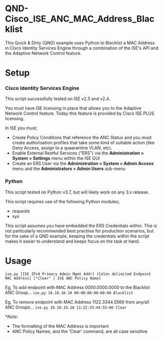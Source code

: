 # QND-Cisco_ISE_ANC_MAC_Address_Blacklist

This Quick & Dirty (QND) example uses Python to Blacklist a MAC Address in Cisco Identity Services Engine through a combination of the ISE's API and the Adaptive Network Control feature.

# Setup
### Cisco Identity Services Engine
This script successfully tested on ISE v2.3 and v2.4.

You must have ISE licensing in place that allows you to the Adaptive Network Control feature.  Today this feature is provided by Cisco ISE PLUS licensing.

In ISE you must;
 - Create Policy Conditions that reference the ANC Status and you must create authorisation profiles that take some kind of suitable action (like Deny Access, assign to a quaarantine VLAN, etc).
 - Enable External Restful Services ("ERS") via the **Administration > System > Settings** menu within the ISE GUI
 - Create an ERS User via the **Administration > System > Admin Access** menu and the **Administrators > Admin Users** sub-menu

### Python
This script tested on Python v3.7, but will likely work on any 3.x release.

This script requires use of the following Python modules;
 - requests
 - sys

This script assumes you have embedded the ERS Credentials within.  This is not particularly recommended best practiise for production scenarios, but for the sake of a QND example, keeping the credentials within the script makes it easier to understand and keeps focus on the task at hand.


# Usage

`ise.py [ISE IPv4 Primary Admin Mgmt Addr] [Colon delimited Endpoint MAC Address] ["Clear" | ISE ANC Policy Name]`

Eg, To add endpoint with MAC Address 0000.0000.0000 to the Blacklist ANC Group...
`ise.py 10.10.10.10 00:00:00:00:00:00 Blacklist`

Eg, To remove endpoint with MAC Address 1122.3344.5566 from any/all ANC Groups...
`ise.py 10.10.10.10 11:22:33:44:55:66 Clear`

**Note:*
 - The formatting of the MAC Address is important
 - ANC Policy Names, and the 'Clear' command, are all case sensitive
